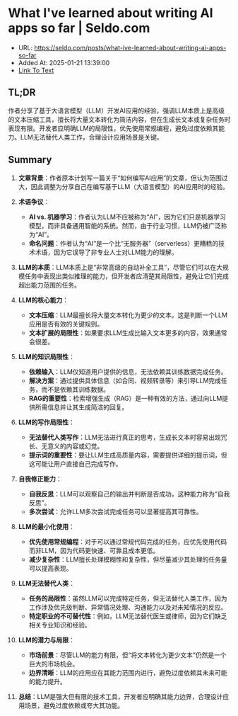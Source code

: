 #  What I've learned about writing AI apps so far | Seldo.com
- URL: https://seldo.com/posts/what-ive-learned-about-writing-ai-apps-so-far
- Added At: 2025-01-21 13:39:00
- [Link To Text](2025-01-21-what-i've-learned-about-writing-ai-apps-so-far-seldo.com_raw.md)

## TL;DR
作者分享了基于大语言模型（LLM）开发AI应用的经验，强调LLM本质上是高级的文本压缩工具，擅长将大量文本转化为简洁内容，但在生成长文本或复杂任务时表现有限。开发者应明确LLM的局限性，优先使用常规编程，避免过度依赖其能力。LLM无法替代人类工作，合理设计应用场景是关键。

## Summary
1. **文章背景**：作者原本计划写一篇关于“如何编写AI应用”的文章，但认为范围过大，因此调整为分享自己在编写基于LLM（大语言模型）的AI应用时的经验。

2. **术语争议**：
   - **AI vs. 机器学习**：作者认为LLM不应被称为“AI”，因为它们只是机器学习模型，而非具备通用智能的系统。然而，由于行业习惯，LLM仍被广泛称为“AI”。
   - **命名问题**：作者认为“AI”是一个比“无服务器”（serverless）更糟糕的技术术语，因为它误导了非专业人士对LLM能力的理解。

3. **LLM的本质**：LLM本质上是“非常高级的自动补全工具”，尽管它们可以在大规模任务中表现出类似推理的能力，但开发者应清楚其局限性，避免让它们完成超出能力范围的任务。

4. **LLM的核心能力**：
   - **文本压缩**：LLM最擅长将大量文本转化为更少的文本。这是判断一个LLM应用是否有效的关键规则。
   - **文本扩展的局限性**：如果要求LLM生成比输入文本更多的内容，效果通常会很差。

5. **LLM的知识局限性**：
   - **依赖输入**：LLM仅知道用户提供的信息，无法依赖其训练数据完成任务。
   - **解决方案**：通过提供具体信息（如合同、视频转录等）来引导LLM完成任务，而不是依赖其训练数据。
   - **RAG的重要性**：检索增强生成（RAG）是一种有效的方法，通过向LLM提供所需信息并让其生成简洁的回复。

6. **LLM的写作局限性**：
   - **无法替代人类写作**：LLM无法进行真正的思考，生成长文本时容易出现冗长、无意义的内容或幻觉。
   - **提示词的重要性**：要让LLM生成高质量内容，需要提供详细的提示词，但这可能让用户直接自己完成写作。

7. **自我修正能力**：
   - **自我反思**：LLM可以观察自己的输出并判断是否成功，这种能力称为“自我反思”。
   - **多次尝试**：允许LLM多次尝试完成任务可以显著提高其可靠性。

8. **LLM的最小化使用**：
   - **优先使用常规编程**：对于可以通过常规代码完成的任务，应优先使用代码而非LLM，因为代码更快速、可靠且成本更低。
   - **减少复杂性**：LLM擅长处理模糊性和复杂性，但尽量减少其处理的任务量可以提高表现。

9. **LLM无法替代人类**：
   - **任务的局限性**：虽然LLM可以完成特定任务，但无法替代人类工作，因为工作涉及优先级判断、异常情况处理、沟通能力以及对未知情况的反应。
   - **特定职业的不可替代性**：例如，LLM无法替代医生或律师，因为它们缺乏相关专业知识和经验。

10. **LLM的潜力与局限**：
    - **市场前景**：尽管LLM的能力有限，但“将文本转化为更少文本”仍然是一个巨大的市场机会。
    - **边界清晰**：LLM的应用应在其能力范围内进行，避免过度依赖其未来可能的能力提升。

11. **总结**：LLM是强大但有限的技术工具，开发者应明确其能力边界，合理设计应用场景，避免过度依赖或夸大其功能。
